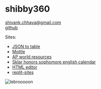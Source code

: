 # shibby360

shivank.chhaya@gmail.com  
[github](https://github.com/shibby360/)

Sites:
+ [JSON to table](https://shibby360.github.io/json-to-table/)
+ [Mottle](https://shibby360.github.io/mottle/)
+ [AP world resources](https://shibby360.github.io/ap-world/)
+ [Sklar honors sophomore english calendar](https://shibby360.github.io/sklar-hse/)
+ [HTML editor](https://shibby360.github.io/html-editor/)
+ [replit-sites](https://shibby360.github.io/replit-sites/)

![lebrooooon](https://a.espncdn.com/i/headshots/nba/players/full/1966.png)
